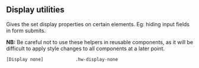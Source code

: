 ## Display utilities

Gives the set display properties on certain elements. Eg: hiding input fields in form submits.

**NB:** Be careful not to use these helpers in reusable components, as it will be difficult to apply style changes to all components at a later point.

```code
[Display none]            .hw-display-none
```
